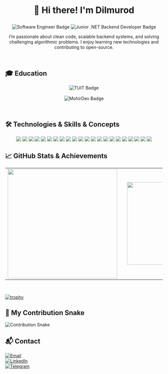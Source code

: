 # <p align="center">👋 Hi there! I'm Dilmurod</p>

<p align="center">
  <img src="https://img.shields.io/badge/Software%20Engineer-blue?style=for-the-badge" alt="Software Engineer Badge" />
  <img src="https://img.shields.io/badge/Junior%20.NET%20Backend%20Developer-blue?style=for-the-badge" alt="Junior .NET Backend Developer Badge" />
</p>

<p align="center">
  I’m passionate about clean code, scalable backend systems, and solving challenging algorithmic problems. I enjoy learning new technologies and contributing to open-source.
</p>
<br>

## 🎓 Education

<p align="center">
  <img src="https://img.shields.io/badge/🎓%20Tashkent University of Information Technologies-Bachelor%20in%20Software%20Engineering-blue?style=for-the-badge" alt="TUIT Badge" />
  <br><br>
  <img src="https://img.shields.io/badge/🧑‍💻%20MohirDev-.NET%20Backend%20Development%20%7C%20Certified-blue?style=for-the-badge" alt="MohirDev Badge" />
</p>
<br>

## 🛠 Technologies & Skills & Concepts

<p align="center">
  <img src="https://img.shields.io/badge/-C%23-239120?style=for-the-badge&logo=c-sharp&logoColor=white" />
  <img src="https://img.shields.io/badge/-.NET-512BD4?style=for-the-badge&logo=dotnet&logoColor=white" />
  <img src="https://img.shields.io/badge/-Entity%20Framework-6DB33F?style=for-the-badge&logo=.net&logoColor=white" />
  <img src="https://img.shields.io/badge/-SQL%20Server-CC2927?style=for-the-badge&logo=microsoftsqlserver&logoColor=white" />
  <img src="https://img.shields.io/badge/-Git-F05032?style=for-the-badge&logo=git&logoColor=white" />
  <img src="https://img.shields.io/badge/-HTML5-E34F26?style=for-the-badge&logo=html5&logoColor=white" />
  <img src="https://img.shields.io/badge/-CSS3-1572B6?style=for-the-badge&logo=css3&logoColor=white" />
  <img src="https://img.shields.io/badge/-JavaScript-F7DF1E?style=for-the-badge&logo=javascript&logoColor=black" />
  <img src="https://img.shields.io/badge/-Docker-2496ED?style=for-the-badge&logo=docker&logoColor=white" />
  <img src="https://img.shields.io/badge/-Azure-0078D4?style=for-the-badge&logo=microsoftazure&logoColor=white" />
  <img src="https://img.shields.io/badge/-xUnit-02569B?style=for-the-badge&logo=xunit&logoColor=white" />
  <img src="https://img.shields.io/badge/-ASP.NET_Core-512BD4?style=for-the-badge&logo=dotnet&logoColor=white" />
  <img src="https://img.shields.io/badge/-Web_API-61DAFB?style=for-the-badge&logo=rest&logoColor=white" />
  <img src="https://img.shields.io/badge/-REST%20API-61DAFB?style=for-the-badge&logo=rest&logoColor=white" />
  <img src="https://img.shields.io/badge/-TDD-008080?style=for-the-badge&logo=testcafe&logoColor=white" />
  <img src="https://img.shields.io/badge/-JWT-000000?style=for-the-badge&logo=JSON%20web%20tokens&logoColor=white" />
  <img src="https://img.shields.io/badge/-OAuth-4285F4?style=for-the-badge&logo=oauth&logoColor=white" />
  <img src="https://img.shields.io/badge/-LINQ-0078D7?style=for-the-badge&logo=.net&logoColor=white" />
  <img src="https://img.shields.io/badge/-Clean_Code-0A0A0A?style=for-the-badge&logo=codecov&logoColor=white" />
  <img src="https://img.shields.io/badge/-SOLID-1ABC9C?style=for-the-badge&logo=solid&logoColor=white" />
  <img src="https://img.shields.io/badge/-CI%2FCD-0088CC?style=for-the-badge&logo=githubactions&logoColor=white" />
  <img src="https://img.shields.io/badge/-Swagger-85EA2D?style=for-the-badge&logo=swagger&logoColor=black" />
</p>


## 📈 GitHub Stats & Achievements

<p align="center">
  <table align="center">
    <tr>
      <td>
        <img src="https://github-readme-stats.vercel.app/api?username=DilmurodDeveloper&show_icons=true&theme=radical" width="350" />
      </td>
      <td width="30"></td>
      <td>
        <img src="https://github-readme-stats.vercel.app/api/top-langs/?username=DilmurodDeveloper&layout=compact&theme=radical" width="265" />
      </td>
    </tr>
  </table>
  <br>
  
  [![trophy](https://github-profile-trophy.vercel.app/?username=DilmurodDeveloper&theme=radical&no-frame=true)](https://github.com/ryo-ma/github-profile-trophy)
</p>

## 🐍 My Contribution Snake

![Contribution Snake](https://github.com/dilmuroddeveloper/dilmuroddeveloper/blob/output/github-contribution-grid-snake.svg)

## 📬 Contact

<p align="start">
  <a href="mailto:madirimovdilmurod2@gmail.com">
    <img src="https://img.shields.io/badge/Email-madirimovdilmurod2@gmail.com-c14438?style=flat" alt="Email" />
  </a>
  <br>
  <a href="https://linkedin.com/in/dilmurodmadirimov" target="_blank">
    <img src="https://img.shields.io/badge/LinkedIn-Dilmurod%20Madirimov-0077B5?style=flat&logo=linkedin&logoColor=white" alt="LinkedIn" />
  </a>
  <br>
  <a href="https://t.me/DilmurodDeveloper" target="_blank">
    <img src="https://img.shields.io/badge/Telegram-@DilmurodDeveloper-0088CC?style=flat" alt="Telegram" />
  </a>
</p>

